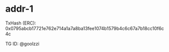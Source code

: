 # addr-1

TxHash (ERC): 0x0795abcb17721e762e714a1a7a8ba13fee1074b1579b4c6c67a7b18cc10f6c4c

TG ID: @goolzzi
